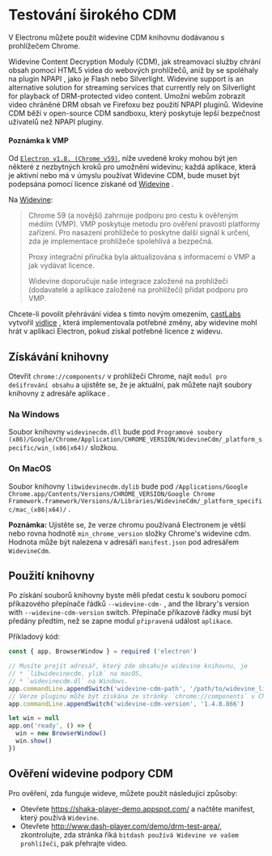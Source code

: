 # Testování širokého CDM

V Electronu můžete použít widevine CDM knihovnu dodávanou s prohlížečem Chrome.

Widevine Content Decryption Moduly (CDM), jak streamovací služby chrání obsah pomocí HTML5 videa do webových prohlížečů, aniž by se spoléhaly na plugin NPAPI , jako je Flash nebo Silverlight. Widevine support is an alternative solution for streaming services that currently rely on Silverlight for playback of DRM-protected video content. Umožní webům zobrazit video chráněné DRM obsah ve Firefoxu bez použití NPAPI pluginů. Widevine CDM běží v open-source CDM sandboxu, který poskytuje lepší bezpečnost uživatelů než NPAPI pluginy.

#### Poznámka k VMP

Od [`Electron v1.8. (Chrome v59)`](https://electronjs.org/releases#1.8.1), níže uvedené kroky mohou být jen některé z nezbytných kroků pro umožnění widevinu; každá aplikace, která je aktivní nebo má v úmyslu používat Widevine CDM, bude muset být podepsána pomocí licence získané od [Widevine](https://www.widevine.com/) .

Na [Widevine](https://www.widevine.com/):

> Chrome 59 (a novější) zahrnuje podporu pro cestu k ověřeným médiím (VMP). VMP poskytuje metodu pro ověření pravosti platformy zařízení. Pro nasazení prohlížeče to poskytne další signál k určení, zda je implementace prohlížeče spolehlivá a bezpečná.
> 
> Proxy integrační příručka byla aktualizována s informacemi o VMP a jak vydávat licence.
> 
> Widevine doporučuje naše integrace založené na prohlížeči (dodavatelé a aplikace založené na prohlížeči) přidat podporu pro VMP.

Chcete-li povolit přehrávání videa s tímto novým omezením, [castLabs](https://castlabs.com/open-source/downstream/) vytvořil [vidlice](https://github.com/castlabs/electron-releases) , která implementovala potřebné změny, aby widevine mohl hrát v aplikaci Electron, pokud získal potřebné licence z widevu.

## Získávání knihovny

Otevřít `chrome://components/` v prohlížeči Chrome, najít `modul pro dešifrování obsahu` a ujistěte se, že je aktuální, pak můžete najít soubory knihovny z adresáře aplikace .

### Na Windows

Soubor knihovny `widevinecdm.dll` bude pod `Programové soubory (x86)/Google/Chrome/Application/CHROME_VERSION/WidevineCdm/_platform_specific/win_(x86|x64)/` složkou.

### On MacOS

Soubor knihovny `libwidevinecdm.dylib` bude pod `/Applications/Google Chrome.app/Contents/Versions/CHROME_VERSION/Google Chrome Framework.framework/Versions/A/Libraries/WidevineCdm/_platform_specific/mac_(x86|x64)/` .

**Poznámka:** Ujistěte se, že verze chromu používaná Electronem je větší nebo rovna hodnotě `min_chrome_version` složky Chrome's widevine cdm. Hodnota může být nalezena v adresáři `manifest.json` pod adresářem `WidevineCdm`.

## Použití knihovny

Po získání souborů knihovny byste měli předat cestu k souboru pomocí příkazového přepínače řádků `--widevine-cdm-` , and the library's version with `--widevine-cdm-version` switch. Přepínače příkazové řádky musí být předány předtím, než se zapne modul `připravená` událost `aplikace`.

Příkladový kód:

```javascript
const { app, BrowserWindow } = required ('electron')

// Musíte projít adresář, který zde obsahuje widevine knihovnu, je
// * `libwidevinecdm. ylib` na macOS,
// * `widevinecdm.dl` na Windows.
app.commandLine.appendSwitch('widevine-cdm-path', '/path/to/widevine_library')
// Verze pluginu může být získána ze stránky `chrome://components` v Chrome.
app.commandLine.appendSwitch('widevine-cdm-version', '1.4.8.866')

let win = null
app.on('ready', () => {
  win = new BrowserWindow()
  win.show()
})
```

## Ověření widevine podpory CDM

Pro ověření, zda funguje wideve, můžete použít následující způsoby:

* Otevřete https://shaka-player-demo.appspot.com/ a načtěte manifest, který používá `Widevine`.
* Otevřete http://www.dash-player.com/demo/drm-test-area/, zkontrolujte, zda stránka říká `bitdash používá Widevine ve vašem prohlížeči`, pak přehrajte video.
